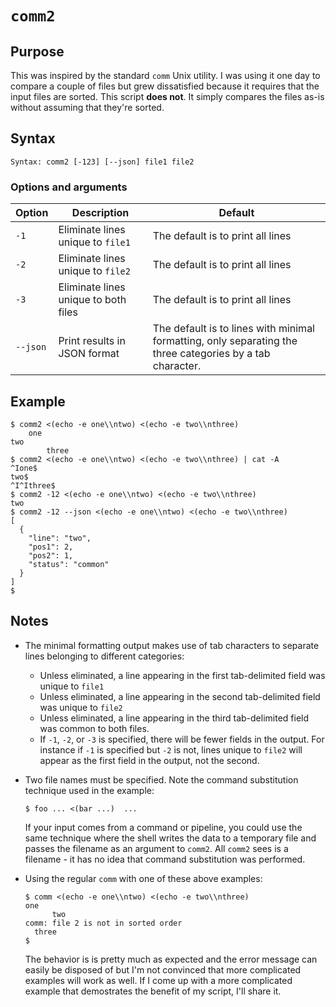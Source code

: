 # `comm2`

## Purpose
This was inspired by the standard `comm` Unix utility.  I was using it one day to compare a couple of files but grew dissatisfied because it requires that the input files are sorted.  This script **does not**.  It simply compares the files as-is without assuming that they're sorted.

## Syntax
```
Syntax: comm2 [-123] [--json] file1 file2
```

### Options and arguments
| Option | Description | Default |
| ------ | ----------- | ------- |
|  `-1`  | Eliminate lines unique to `file1` | The default is to print all lines |
|  `-2`  | Eliminate lines unique to `file2` | The default is to print all lines |
|  `-3`  | Eliminate lines unique to both files | The default is to print all lines |
|  `--json`  | Print results in JSON format | The default is to lines with minimal formatting, only separating the three categories by a tab character. |

## Example

```
$ comm2 <(echo -e one\\ntwo) <(echo -e two\\nthree)
	one
two
		three
$ comm2 <(echo -e one\\ntwo) <(echo -e two\\nthree) | cat -A
^Ione$
two$
^I^Ithree$
$ comm2 -12 <(echo -e one\\ntwo) <(echo -e two\\nthree) 
two
$ comm2 -12 --json <(echo -e one\\ntwo) <(echo -e two\\nthree) 
[
  {
    "line": "two", 
    "pos1": 2, 
    "pos2": 1, 
    "status": "common"
  }
]
$ 
```

## Notes

- The minimal formatting output makes use of tab characters to separate lines belonging to different categories:
  - Unless eliminated, a line appearing in the first tab-delimited field was unique to `file1`
  - Unless eliminated, a line appearing in the second tab-delimited field was unique to `file2`
  - Unless eliminated, a line appearing in the third tab-delimited field was common to both files.
  - If `-1`, `-2`, or `-3` is specified, there will be fewer fields in the output.  For instance if `-1` is specified but `-2` is not, lines unique to `file2` will appear as the first field in the output, not the second.
- Two file names must be specified.  Note the command substitution technique used in the example:

  ```
  $ foo ... <(bar ...)  ...
  ```

  If your input comes from a command or pipeline, you could use the same technique where the shell writes the data to a temporary file and passes the filename as an argument to `comm2`.  All `comm2` sees is a filename - it has no idea that command substitution was performed.
- Using the regular `comm` with one of these above examples:

  ```
  $ comm <(echo -e one\\ntwo) <(echo -e two\\nthree) 
  one
		two
  comm: file 2 is not in sorted order
	three
  $ 

  ```

  The behavior is is pretty much as expected and the error message can easily be disposed of but I'm not convinced that more complicated examples will work as well.  If I come up with a more complicated example that demostrates the benefit of my script, I'll share it.
